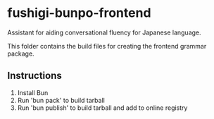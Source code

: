 # fushigi-bunpo-frontend
Assistant for aiding conversational fluency for Japanese language.

This folder contains the build files for creating the frontend grammar package.

## Instructions

1. Install Bun
2. Run 'bun pack' to build tarball
3. Run 'bun publish' to build tarball and add to online registry
